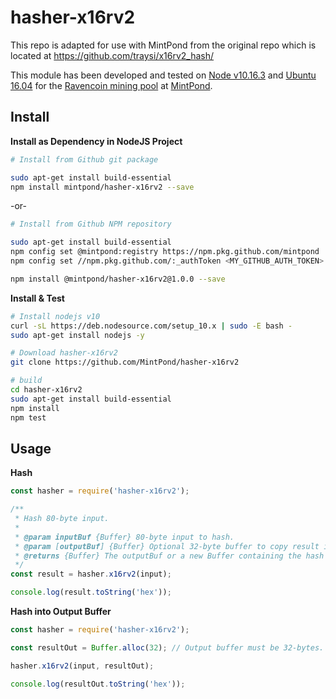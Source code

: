 hasher-x16rv2
=============

This repo is adapted for use with MintPond from the original repo which is located at https://github.com/traysi/x16rv2_hash/

This module has been developed and tested on [Node v10.16.3](https://nodejs.org/) and 
[Ubuntu 16.04](http://releases.ubuntu.com/16.04/) for the [Ravencoin mining pool](https://mintpond.com/#!/ravencoin) at [MintPond](https://mintpond.com).

## Install ##
__Install as Dependency in NodeJS Project__
```bash
# Install from Github git package

sudo apt-get install build-essential
npm install mintpond/hasher-x16rv2 --save
```
-or-
```bash
# Install from Github NPM repository

sudo apt-get install build-essential
npm config set @mintpond:registry https://npm.pkg.github.com/mintpond
npm config set //npm.pkg.github.com/:_authToken <MY_GITHUB_AUTH_TOKEN>

npm install @mintpond/hasher-x16rv2@1.0.0 --save
```

__Install & Test__
```bash
# Install nodejs v10
curl -sL https://deb.nodesource.com/setup_10.x | sudo -E bash -
sudo apt-get install nodejs -y

# Download hasher-x16rv2
git clone https://github.com/MintPond/hasher-x16rv2

# build
cd hasher-x16rv2
sudo apt-get install build-essential
npm install
npm test
```

## Usage ##
__Hash__
```js
const hasher = require('hasher-x16rv2');

/**
 * Hash 80-byte input.
 *
 * @param inputBuf {Buffer} 80-byte input to hash.
 * @param [outputBuf] {Buffer} Optional 32-byte buffer to copy result into.
 * @returns {Buffer} The outputBuf or a new Buffer containing the hash result.
 */
const result = hasher.x16rv2(input);

console.log(result.toString('hex'));
```

__Hash into Output Buffer__
```js
const hasher = require('hasher-x16rv2');

const resultOut = Buffer.alloc(32); // Output buffer must be 32-bytes.

hasher.x16rv2(input, resultOut);

console.log(resultOut.toString('hex'));
```